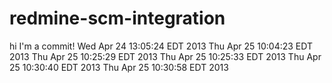redmine-scm-integration
=======================

hi I'm a commit!
Wed Apr 24 13:05:24 EDT 2013
Thu Apr 25 10:04:23 EDT 2013
Thu Apr 25 10:25:29 EDT 2013
Thu Apr 25 10:25:33 EDT 2013
Thu Apr 25 10:30:40 EDT 2013
Thu Apr 25 10:30:58 EDT 2013
